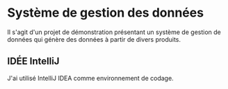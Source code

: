 # Système de gestion des données

Il s'agit d'un projet de démonstration présentant un système de gestion de données qui génère des données à partir de divers produits.


## IDÉE IntelliJ

J'ai utilisé IntelliJ IDEA comme environnement de codage.
